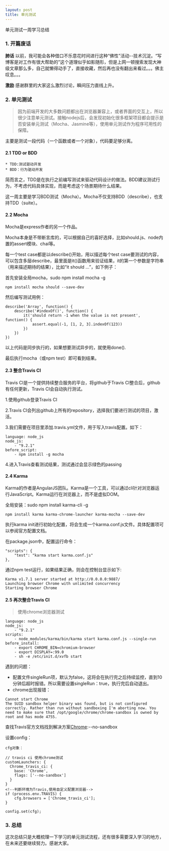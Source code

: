 ```yaml
---
layout: post
title: 单元测试
---
```


单元测试一周学习总结

### 1. 开篇废话
**肺话** 以前，我可能会各种借口不乐意花时间进行这种“佛性”活动--技术沉淀。“写博客是对工作有很大帮助的”这个道理似乎如影随形，但是上网一顿搜索发现大神级文章那么多，自己就懒得动手了，直接收藏，然后再也没有翻出来看过。。。佛主叹息。。。

**激励** 感谢群里的大家这么激烈讨论，瞬间压力直线上升。

### 2. 单元测试
> 因为前端开发的大多数问题都出在浏览器兼容上，或者界面的交互上，所以很少注意单元测试。接触nodejs后，会发现初始化很多框架项目都会提示是否安装单元测试（Mocha、Jasmine等），使用单元测试作为程序可用性的保障。

主要是测试一段代码（一个函数或者一个对象），代码要足够分离。

#### 2.1 TDD or BDD
```
* TDD:测试驱动开发
* BDD：行为驱动开发
```
简而言之，TDD是在执行之前编写测试来驱动代码设计的做法。BDD建议测试行为，不考虑代码具体实现，而是考虑这个场景期待什么结果。

这一周主要是学习BDD测试（Mocha）。Mocha不仅支持BDD（describe），也支持TDD（suite）。

#### 2.2 Mocha
Mocha是express作者的另一个作品。

Mocha本身是不带断言库的，可以根据自己的喜好选择，比如should.js、node内置的assert模块、chai等。

每一个test case都是以describe()开始，用以描述每个test case要测试的内容，可以包含多层describe，最里面是it()函数用来验证结果，it的第一个参数是字符串（用来描述期待的结果），比如“it should ...”，如下例子：

首先安装全局mocha，sudo npm install mocha -g

	npm install mocha should --save-dev

然后编写测试用例：

	describe('Array', function() {
		describe('#indexOf()', function() {
       		it('should return -1 when the value is not present', function() {
          		assert.equal(-1, [1, 2, 3].indexOf(123))
       		})
	  	})
	})

以上代码是同步执行的，如果想要测试异步的，就使用done().

最后执行mocha（或npm test）即可看到结果。

#### 2.3 整合Travis CI
Travis CI是一个提供持续整合服务的平台，将github于Travis CI整合后，github有任何更新，Travis CI会自动执行测试。

1.使用github登录Travis CI

2.Travis CI会列出github上所有的repository，选择我们要进行测试的项目，激活。

3.我们需要在项目里添加.travis.yml文件，用于写入travis配置。如下：

	language: node_js
	node_js:
		- "9.2.1"
	before_script:
		- npm install -g mocha

4.进入Travis查看测试结果，测试通过会显示绿色的passing

#### 2.4 Karma
Karma的作者是AngularJS团队。Karma是一个工具，可以通过cli针对浏览器运行JavaScript。Karma运行在浏览器上，而不是虚拟DOM。

全局安装：sudo npm install karma-cli -g

	npm install karma karma-chrome-launcher karma-mocha --save-dev

执行karma init进行初始化配置，将会生成一个karma.conf.js文件。具体配置项可以参阅官方配置文档。

在package.json中，配置运行命令：

	"scripts": {
    	"test": "karma start karma.conf.js"
    },

通过npm test运行，如果结果正确，则会在控制台显示如下:

	Karma v1.7.1 server started at http://0.0.0.0:9887/
	Launching browser Chrome with unlimited concurrency
	Starting browser Chrome

#### 2.5 再次整合Travis CI

> 使用chrome浏览器测试

	language: node_js
	node_js:
		- "9.2.1"
	scripts:
		- node_modules/karma/bin/karma start karma.conf.js --single-run
	before_install:
	 	- export CHROME_BIN=chromium-browser
	 	- export DISPLAY=:99.0
	 	- sh -e /etc/init.d/xvfb start

遇到的问题：

* 配置文件singleRun项，默认为false，这将会在执行完之后持续监控，直到10分钟后超时报错。所以需要设置singleRun：true，执行完后自动退出。
* chrome出现报错：

```
Cannot start Chrome
The SUID sandbox helper binary was found, but is not configured correctly. Rather than run without sandboxing I'm aborting now. You need to make sure that /opt/google/chrome/chrome-sandbox is owned by root and has mode 4755.
```
查找Travis官方文档找到解决方案[Chrome](https://docs.travis-ci.com/user/chrome):--no-sandbox

设置config：

	cfg对象：

	// travis ci 使用chrome测试
	customLaunchers: {
      Chrome_travis_ci: {
        base: 'Chrome',
        flags: ['--no-sandbox']
      }
    }
    <!--判断环境为Travis,使用自定义配置浏览器-->
    if (process.env.TRAVIS) {
        cfg.browsers = ['Chrome_travis_ci'];
    }

    config.set(cfg);

### 3. 总结
这次总结只是大概梳理一下学习的单元测试流程，还有很多需要深入学习的地方，在未来还要继续努力。感谢大家。
